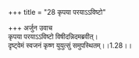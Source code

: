 +++
title = "28 कृपया परयाऽऽविष्टो"

+++
अर्जुन उवाच  
कृपया परयाऽऽविष्टो विषीदन्निदमब्रवीत्।  
दृष्ट्वेमं स्वजनं कृष्ण युयुत्सुं समुपस्थितम्।।1.28।।